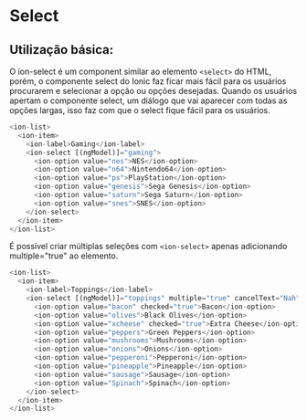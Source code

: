 # Select

## Utilização básica:

O ion-select é um component similar ao elemento ```<select>``` do HTML, porém, o componente select do Ionic faz ficar mais fácil para os usuários procurarem e selecionar a opção ou opções desejadas. Quando os usuários apertam o componente select, um diálogo que vai aparecer com todas as opções largas, isso faz com que o select fique fácil para os usuários.

``` ts
<ion-list>
  <ion-item>
    <ion-label>Gaming</ion-label>
    <ion-select [(ngModel)]="gaming">
      <ion-option value="nes">NES</ion-option>
      <ion-option value="n64">Nintendo64</ion-option>
      <ion-option value="ps">PlayStation</ion-option>
      <ion-option value="genesis">Sega Genesis</ion-option>
      <ion-option value="saturn">Sega Saturn</ion-option>
      <ion-option value="snes">SNES</ion-option>
    </ion-select>
  </ion-item>
</ion-list>
```

É possível criar múltiplas seleções com ```<ion-select>``` apenas adicionando multiple="true" ao elemento.

``` ts
<ion-list>
  <ion-item>
    <ion-label>Toppings</ion-label>
    <ion-select [(ngModel)]="toppings" multiple="true" cancelText="Nah" okText="Okay!">
      <ion-option value="bacon" checked="true">Bacon</ion-option>
      <ion-option value="olives">Black Olives</ion-option>
      <ion-option value="xcheese" checked="true">Extra Cheese</ion-option>
      <ion-option value="peppers">Green Peppers</ion-option>
      <ion-option value="mushrooms">Mushrooms</ion-option>
      <ion-option value="onions">Onions</ion-option>
      <ion-option value="pepperoni">Pepperoni</ion-option>
      <ion-option value="pineapple">Pineapple</ion-option>
      <ion-option value="sausage">Sausage</ion-option>
      <ion-option value="Spinach">Spinach</ion-option>
    </ion-select>
  </ion-item>
</ion-list>
```
